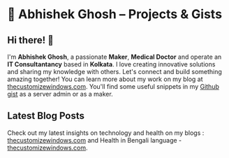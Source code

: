 # 🔧 Abhishek Ghosh – Projects & Gists

## Hi there! 👋

I'm **Abhishek Ghosh**, a passionate **Maker**, **Medical Doctor** and operate an **IT Consultantancy** based in **Kolkata**. I love creating innovative solutions and sharing my knowledge with others. Let's connect and build something amazing together! You can learn more about my work on my blog at [thecustomizewindows.com](https://thecustomizewindows.com). You'll find some useful snippets in my [Github gist](http://gist.github.com/AbhishekGhosh) as a server admin or as a maker. 


## Latest Blog Posts

Check out my latest insights on technology and health on my blogs : [thecustomizewindows.com](https://thecustomizewindows.com)  and Health in Bengali language -  [thecustomizewindows.com](https://thecustomizewindows.com).
